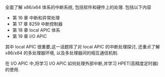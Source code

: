 全面了解 x86/x64 体系的中断系统, 包括软件和硬件上的处理. 包括以下内容

- 第 16 章 中断和异常处理
- 第 17 章 8259 中断控制器
- 第 18 章 local APIC 体系
- 第 19 章 I/O APIC

其中 local APIC 很重要,这一话题除了对 local APIC 的中断处理探讨, 还重点了解 x86/x64 的多处理器环境, 以及多处理器间的相互通信机制.

在 I/O APIC 中,将学习 I/O APIC 如何处理外部中断,并学习 HPET(高精度定时器)的使用.